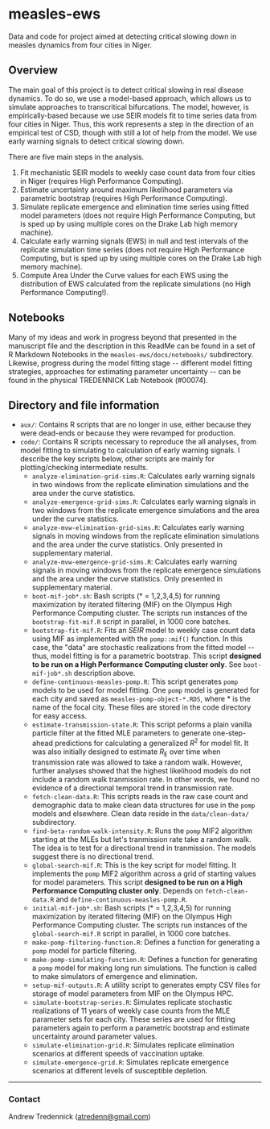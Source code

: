 # measles-ews
Data and code for project aimed at detecting critical slowing down in measles dynamics from four cities in Niger.

## Overview
The main goal of this project is to detect critical slowing in real disease dynamics.
To do so, we use a model-based approach, which allows us to simulate approaches to transcritical bifurcations.
The model, however, is empirically-based because we use SEIR models fit to time series data from four cities in Niger.
Thus, this work represents a step in the direction of an empirical test of CSD, though with still a lot of help from the model.
We use early warning signals to detect critical slowing down.

There are five main steps in the analysis.

1. Fit mechanistic SEIR models to weekly case count data from four cities in Niger (requires High Performance Computing).
2. Estimate uncertainty around maximum likelihood parameters via parametric bootstrap (requires High Performance Computing).
3. Simulate replicate emergence and elimination time series using fitted model parameters (does not require High Performance Computing, but is sped up by using multiple cores on the Drake Lab high memory machine).
4. Calculate early warning signals (EWS) in null and test intervals of the replicate simulation time series (does not require High Performance Computing, but is sped up by using multiple cores on the Drake Lab high memory machine).
5. Compute Area Under the Curve values for each EWS using the distribution of EWS calculated from the replicate simulations (no High Performance Computing!).

## Notebooks
Many of my ideas and work in progress beyond that presented in the manuscript file and the description in this ReadMe can be found in a set of R Markdown Notebooks in the `measles-ews/docs/notebooks/` subdirectory.
Likewise, progress during the model fitting stage -- different model fitting strategies, approaches for estimating parameter uncertainty -- can be found in the physical TREDENNICK Lab Notebook (#00074).

## Directory and file information
- `aux/`: Contains R scripts that are no longer in use, either because they were dead-ends or because they were revamped for production.
- `code/`: Contains R scripts necessary to reproduce the all analyses, from model fitting to simulating to calculation of early warning signals. I describe the key scripts below, other scripts are mainly for plotting/checking intermediate results.
  + `analyze-elimination-grid-sims.R`: Calculates early warning signals in two windows from the replicate elimination simulations and the area under the curve statistics.
  + `analyze-emergence-grid-sims.R`: Calculates early warning signals in two windows from the replicate emergence simulations and the area under the curve statistics. 
  + `analyze-mvw-elimination-grid-sims.R`: Calculates early warning signals in moving windows from the replicate elimination simulations and the area under the curve statistics. Only presented in supplementary material.
  + `analyze-mvw-emergence-grid-sims.R`: Calculates early warning signals in moving windows from the replicate emergence simulations and the area under the curve statistics. Only presented in supplementary material.
  + `boot-mif-job*.sh`: Bash scripts (* = 1,2,3,4,5) for running maximization by iterated filtering (MIF) on the Olympus High Performance Computing cluster. The scripts run instances of the `bootstrap-fit-mif.R` script in parallel, in 1000 core batches.
  + `bootstrap-fit-mif.R`: Fits an *SEIR* model to weekly case count data using MIF as implemented with the `pomp::mif()` function. In this case, the "data" are stochastic realizations from the fitted model -- thus, model fitting is for a parametric bootstrap. This script **designed to be run on a High Performance Computing cluster only**. See `boot-mif-job*.sh` description above.
  + `define-continuous-measles-pomp.R`: This script generates `pomp` models to be used for model fitting. One `pomp` model is generated for each city and saved as `measles-pomp-object-*.RDS`, where * is the name of the focal city. These files are stored in the code directory for easy access.
  + `estimate-transmission-state.R`: This script peforms a plain vanilla particle filter at the fitted MLE parameters to generate one-step-ahead predictions for calculating a generalized *R*<sup>2</sup> for model fit. It was also initially designed to estimate *R*<sub>E</sub> over time when transmission rate was allowed to take a random walk. However, further analyses showed that the highest likelihood models do not include a random walk tranmission rate. In other words, we found no evidence of a directional temporal trend in transmission rate.
  + `fetch-clean-data.R`: This scripts reads in the raw case count and demographic data to make clean data structures for use in the `pomp` models and elsewhere. Clean data reside in the `data/clean-data/` subdirectory.
  + `find-beta-random-walk-intensity.R`: Runs the `pomp` MIF2 algorithm starting at the MLEs but let's tranmission rate take a random walk. The idea is to test for a directional trend in tranmission. The models suggest there is no directional trend.
  + `global-search-mif.R`: This is the key script for model fitting. It implements the `pomp` MIF2 algorithm across a grid of starting values for model parameters. This script **designed to be run on a High Performance Computing cluster only**. Depends on `fetch-clean-data.R` and `define-continuous-measles-pomp.R`.
  + `initial-mif-job*.sh`: Bash scripts (* = 1,2,3,4,5) for running maximization by iterated filtering (MIF) on the Olympus High Performance Computing cluster. The scripts run instances of the `global-search-mif.R` script in parallel, in 1000 core batches.
  + `make-pomp-filtering-function.R`: Defines a function for generating a `pomp` model for particle filtering.
  + `make-pomp-simulating-function.R`: Defines a function for generating a `pomp` model for making long run simulations. The function is called to make simulators of emergence and elimination.
  + `setup-mif-outputs.R`: A utility script to generates empty CSV files for storage of model parameters from MIF on the Olympus HPC.
  + `simulate-bootstrap-series.R`: Simulates replicate stochastic realizations of 11 years of weekly case counts from the MLE parameter sets for each city. These series are used for fitting parameters again to perform a parametric bootstrap and estimate uncertainty around parameter values.
  + `simulate-elimination-grid.R`: Simulates replicate elimination scenarios at different speeds of vaccination uptake.
  + `simulate-emergence-grid.R`: Simulates replicate emergence scenarios at different levels of susceptible depletion.


---

### Contact
Andrew Tredennick ([atredenn@gmail.com](mailto:atredenn@gmail.com))
